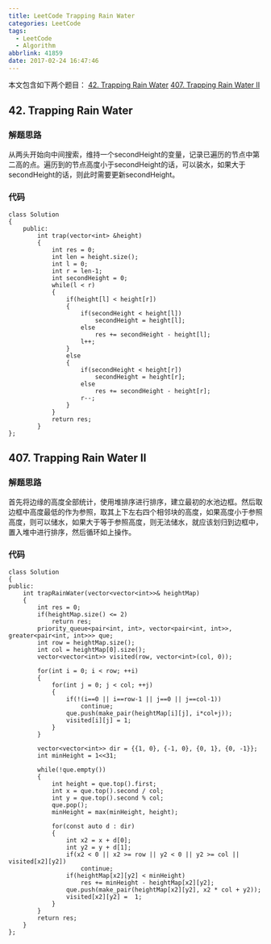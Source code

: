 ```yaml
---
title: LeetCode Trapping Rain Water
categories: LeetCode
tags:
  - LeetCode
  - Algorithm
abbrlink: 41859
date: 2017-02-24 16:47:46
---
```


本文包含如下两个题目：
[42. Trapping Rain Water][1]
[407. Trapping Rain Water II][2]

<!--more-->

## 42. Trapping Rain Water
### 解题思路
从两头开始向中间搜索，维持一个secondHeight的变量，记录已遍历的节点中第二高的点。遍历到的节点高度小于secondHeight的话，可以装水，如果大于secondHeight的话，则此时需要更新secondHeight。

### 代码
```
class Solution
{
    public:
        int trap(vector<int> &height)
        {
            int res = 0;
            int len = height.size();
            int l = 0;
            int r = len-1;
            int secondHeight = 0;
            while(l < r)
            {
                if(height[l] < height[r])
                {
                    if(secondHeight < height[l])
                        secondHeight = height[l];
                    else
                        res += secondHeight - height[l];
                    l++;
                }
                else
                {
                    if(secondHeight < height[r])
                        secondHeight = height[r];
                    else
                        res += secondHeight - height[r];
                    r--;
                }
            }
            return res;
        }
};
```

## 407. Trapping Rain Water II
### 解题思路
首先将边缘的高度全部统计，使用堆排序进行排序，建立最初的水池边框。然后取边框中高度最低的作为参照，取其上下左右四个相邻块的高度，如果高度小于参照高度，则可以储水，如果大于等于参照高度，则无法储水，就应该划归到边框中，置入堆中进行排序，然后循环如上操作。

### 代码
```
class Solution
{
public:
    int trapRainWater(vector<vector<int>>& heightMap)
    {
        int res = 0;
        if(heightMap.size() <= 2)
            return res;
        priority_queue<pair<int, int>, vector<pair<int, int>>, greater<pair<int, int>>> que;
        int row = heightMap.size();
        int col = heightMap[0].size();
        vector<vector<int>> visited(row, vector<int>(col, 0));

        for(int i = 0; i < row; ++i)
        {
            for(int j = 0; j < col; ++j)
            {
                if(!(i==0 || i==row-1 || j==0 || j==col-1))
                    continue;
                que.push(make_pair(heightMap[i][j], i*col+j));
                visited[i][j] = 1;
            }
        }

        vector<vector<int>> dir = {{1, 0}, {-1, 0}, {0, 1}, {0, -1}};
        int minHeight = 1<<31;

        while(!que.empty())
        {
            int height = que.top().first;
            int x = que.top().second / col;
            int y = que.top().second % col;
            que.pop();
            minHeight = max(minHeight, height);

            for(const auto d : dir)
            {
                int x2 = x + d[0];
                int y2 = y + d[1];
                if(x2 < 0 || x2 >= row || y2 < 0 || y2 >= col || visited[x2][y2])
                    continue;
                if(heightMap[x2][y2] < minHeight)
                    res += minHeight - heightMap[x2][y2];
                que.push(make_pair(heightMap[x2][y2], x2 * col + y2));
                visited[x2][y2] =  1;
            }
        }
        return res;
    }
};
```


  [1]: https://leetcode.com/problems/trapping-rain-water/
  [2]: https://leetcode.com/problems/trapping-rain-water-ii/